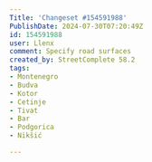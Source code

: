 ```yaml
---
Title: 'Changeset #154591988'
PublishDate: 2024-07-30T07:20:49Z
id: 154591988
user: Llenx
comment: Specify road surfaces
created_by: StreetComplete 58.2
tags:
- Montenegro
- Budva
- Kotor
- Cetinje
- Tivat
- Bar
- Podgorica
- Nikšić

---
```

